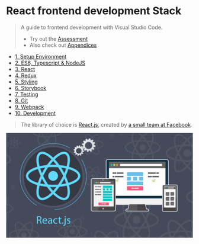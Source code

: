 # React frontend development Stack

> A guide to frontend development with Visual Studio Code.
>
> - Try out the [Assessment](./src/chapters/guides/CryptoCharts.md)
> - Also check out [Appendices](./src/chapters/appendix/CodingStandards.md)

- [1. Setup Environment](./src/chapters/1-SetupEnvironment.md)
- [2. ES6, Typescript & NodeJS](./src/chapters/2-Javascript.md)
- [3. React](./src/chapters/3-React.md)
- [4. Redux](./src/chapters/4-Redux.md)
- [5. Styling](./src/chapters/5-Styling.md)
- [6. Storybook](./src/chapters/6-Storybook.md)
- [7. Testing](./src/chapters/7-Testing.md)
- [8. Git](./src/chapters/8-Git.md)
- [9. Webpack](./src/chapters/9-Webpack.md)
- [10. Development](./src/chapters/10-Development.md)

> The library of choice is [React.js](https://reactjs.org/), created by [a small team at Facebook](https://reactjs.org/community/team.html).

![react-dev](./src/assets/frontend-dev-react.jpeg)
